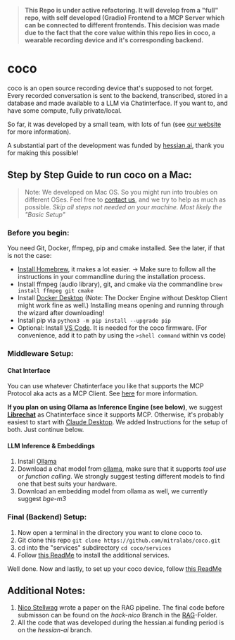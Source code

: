 >**This Repo is under active refactoring. It will develop from a "full" repo, with self developed (Gradio) Frontend to a MCP Server which can be connected to different frontends. This decision was made due to the fact that the core value within this repo lies in coco, a wearable recording device and it's corresponding backend.**


# coco

coco is an open source recording device that's supposed to not forget. Every recorded conversation is sent to the backend, transcribed, stored in a database and made available to a LLM via Chatinterface. If you want to, and have some compute, fully private/local.<br>

So far, it was developed by a small team, with lots of fun (see [our website](www.mitra-labs.ai) for more information).<br>

A substantial part of the development was funded by [hessian.ai](https://hessian.ai), thank you for making this possible!

## Step by Step Guide to run coco on a **Mac**:
>Note: We developed on Mac OS. So you might run into troubles on different OSes. Feel free to [contact us](mailto:coco@mitra-labs.ai), and we try to help as much as possible.
*Skip all steps not needed on your machine. Most likely the "Basic Setup"*

### Before you begin:
You need Git, Docker, ffmpeg, pip and cmake installed. See the later, if that is not the case:

- [Install Homebrew](https://brew.sh), it makes a lot easier. -> Make sure to follow all the instructions in your commandline during the installation process.
- Install ffmpeg (audio library), git, and cmake via the commandline `brew install ffmpeg git cmake`
- Install [Docker Desktop](https://docs.docker.com/desktop/) (Note: The Docker Engine without Desktop Client might work fine as well.) Installing means opening and running through the wizard after downloading!
- Install pip via `python3 -m pip install --upgrade pip`
- Optional: Install [VS Code](https://code.visualstudio.com). It is needed for the coco firmware. (For convenience, add it to path by using the `>shell command` within vs code)

### Middleware Setup:
#### Chat Interface
You can use whatever Chatinterface you like that supports the MCP Protocol aka acts as a MCP Client. See [here](https://modelcontextprotocol.io/introduction) for more information.

**If you plan on using Ollama as Inference Engine (see below)**, we suggest **[Librechat](https://github.com/danny-avila/LibreChat)** as Chatinterface since it supports MCP. Otherwise, it's probably easiest to start with [Claude Desktop](https://claude.ai/download). We added Instructions for the setup of both. Just continue below.

#### LLM Inference & Embeddings
1. Install [Ollama](https://ollama.com)
2. Download a chat model from [ollama](https://www.ollama.com), make sure that it supports *tool use* or *function calling*. We strongly suggest testing different models to find one that best suits your hardware.
3. Download an embedding model from ollama as well, we currently suggest *bge-m3*

### Final (Backend) Setup:
1. Now open a terminal in the directory you want to clone coco to.
2. Git clone this repo `git clone https://github.com/mitralabs/coco.git`
3. cd into the "services" subdirectory `cd coco/services`
4. Follow [this ReadMe](/services/README.md) to install the additional services.

Well done. Now and lastly, to set up your coco device, follow [this ReadMe](/coco/firmware/README.md)

## Additional Notes:
1. [Nico Stellwag](https://nicolasstellwag.com) wrote a paper on the RAG pipeline. The final code before submisson can be found on the *hack-nico* Branch in the [RAG](test/rag/)-Folder.
2. All the code that was developed during the hessian.ai funding period is on the *hessian-ai* branch.